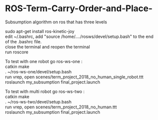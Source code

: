 # ROS-Term-Carry-Order-and-Place-

Subsumption algorithm on ros that has three levels

sudo apt-get install ros-kinetic-joy  
edit ~/.bashrc, add "source /home/..../rosws/devel/setup.bash" to the end of the .bashrc file.  
close the terminal and reopen the terminal   
run roscore  

To test with one robot go ros-ws-one :    
catkin make    
. ~/ros-ws-one/devel/setup.bash  
run vrep, open scenes/term_project_2018_no_human_single_robot.ttt  
roslaunch my_subsumption final_project.launch  

To test with multi robot go ros-ws-two :  
catkin make  
. ~/ros-ws-two/devel/setup.bash   
run vrep, open scenes/term_project_2018_no_human.ttt  
roslaunch my_subsumption final_project.launch  
